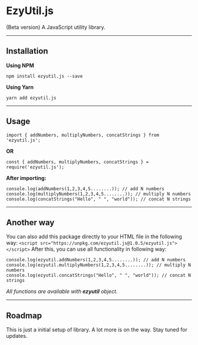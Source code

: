 # EzyUtil.js

(Beta version)
A JavaScript utility library.

***

## Installation

**Using NPM**

 `npm install ezyutil.js --save`

**Using Yarn**

`yarn add ezyutil.js`

***

## Usage

    import { addNumbers, multiplyNumbers, concatStrings } from 'ezyutil.js';

**OR**

    const { addNumbers, multiplyNumbers, concatStrings } = require('ezyutil.js');

**After importing:** 

    console.log(addNumbers(1,2,3,4,5........)); // add N numbers
    console.log(multiplyNumbers(1,2,3,4,5........)); // multiply N numbers
    console.log(concatStrings("Hello", " ", "world")); // concat N strings

***

## Another way

You can also add this package directly to your HTML file in the following way:
    ```
    <script src="https://unpkg.com/ezyutil.js@1.0.5/ezyutil.js"></script>
    ```
After this, you can use all functionality in following way:

    console.log(ezyutil.addNumbers(1,2,3,4,5........)); // add N numbers
    console.log(ezyutil.multiplyNumbers(1,2,3,4,5........)); // multiply N numbers
    console.log(ezyutil.concatStrings("Hello", " ", "world")); // concat N strings

_All functions are available with **ezyutil** object._

***

## Roadmap

This is just a initial setup of library. A lot more is on the way. Stay tuned for updates.
